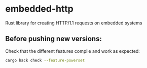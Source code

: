 # embedded-http
Rust library for creating HTTP/1.1 requests on embedded systems

## Before pushing new versions:

Check that the different features compile and work as expected:

```bash
cargo hack check --feature-powerset
```

